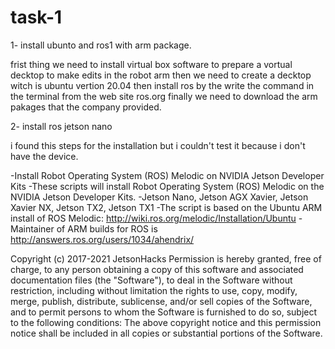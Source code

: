 # task-1

1- install ubunto and ros1 with arm package.

frist thing we need to install virtual box software to prepare a vortual decktop to make edits in the robot arm 
then we need to create a decktop witch is ubuntu vertion 20.04 then install ros by the write the command in the terminal from the web site ros.org
finally we need to download the arm pakages that the company provided.

2- install ros jetson nano

i found this steps for the installation but i couldn't test it because i don't have the device.

-Install Robot Operating System (ROS) Melodic on NVIDIA Jetson Developer Kits
-These scripts will install Robot Operating System (ROS) Melodic on the NVIDIA Jetson Developer Kits.
-Jetson Nano, Jetson AGX Xavier, Jetson Xavier NX, Jetson TX2, Jetson TX1
-The script is based on the Ubuntu ARM install of ROS Melodic: http://wiki.ros.org/melodic/Installation/Ubuntu
-Maintainer of ARM builds for ROS is http://answers.ros.org/users/1034/ahendrix/

Copyright (c) 2017-2021 JetsonHacks
Permission is hereby granted, free of charge, to any person obtaining a copy of this software and associated documentation files (the "Software"), 
to deal in the Software without restriction, including without limitation the rights to use, copy, modify, merge, publish, distribute, sublicense, 
and/or sell copies of the Software, and to permit persons to whom the Software is furnished to do so, subject to the following conditions:
The above copyright notice and this permission notice shall be included in all copies or substantial portions of the Software.

